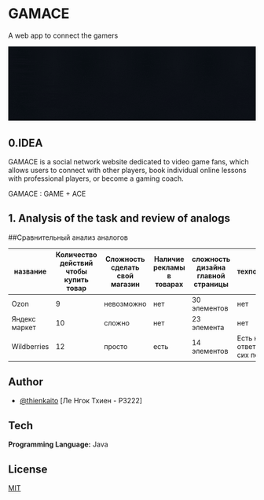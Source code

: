 
# GAMACE

A web app to connect the gamers


![Logo](https://github.com/kaitouz/ESportNetwork/blob/main/Image/logo.gif)



## 0.IDEA
GAMACE is a social network website dedicated to video game fans, 
which allows users to connect with other players, 
book individual online lessons with professional players, or become a gaming coach.

GAMACE : GAME + ACE

## 1. Analysis of the task and review of analogs

##Сравнительный анализ аналогов

|название      |Количество действий чтобы купить товар |Сложность сделать свой магазин |Наличие рекламы в товарах|сложность дизайна главной страницы|техподдержка                      |возможность заказывать без регистрации|
|--------------|---------------------------------------|-------------------------------|-------------------------|----------------------------------|----------------------------------|--------------------------------------|
|Ozon          | 9                                     | невозможно                    |нет                      |30 элементов                      |нет                               |да                                    |
|Яндекс маркет | 10                                    | сложно                        |нет                      |23 элемента                       |нет                               |да                                    |
|Wildberries   | 12                                    | просто                        |есть                     |14 элементов                      |Есть но мне не ответили до сих пор|нет                                   |


## Author

- [@thienkaito](https://www.github.com/thienkaito) [Ле Нгок Тхиен - P3222]



## Tech

**Programming Language:** Java




## License

[MIT](https://choosealicense.com/licenses/mit/)